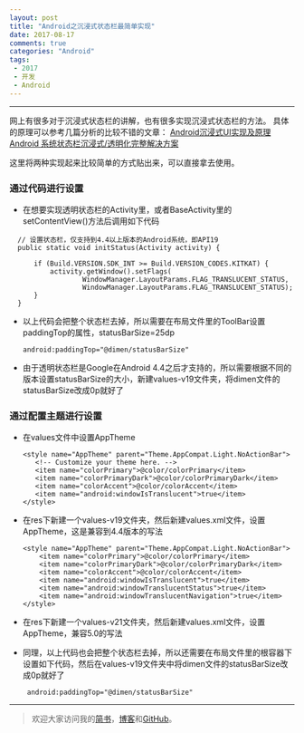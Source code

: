 ```yaml
---
layout: post
title: "Android之沉浸式状态栏最简单实现"
date: 2017-08-17
comments: true
categories: "Android"
tags:
 - 2017
 - 开发
 - Android
---
```



---

网上有很多对于沉浸式状态栏的讲解，也有很多实现沉浸式状态栏的方法。
具体的原理可以参考几篇分析的比较不错的文章：
[Android沉浸式UI实现及原理](http://www.jianshu.com/p/f3683e27fd94)
[Android 系统状态栏沉浸式/透明化完整解决方案](http://www.jianshu.com/p/34a8b40b9308)

这里将两种实现起来比较简单的方式贴出来，可以直接拿去使用。
<!-- more -->  

### 通过代码进行设置
* 在想要实现透明状态栏的Activity里，或者BaseActivity里的setContentView()方法后调用如下代码

<!-- more -->  


      // 设置状态栏，仅支持到4.4以上版本的Android系统，即API19
      public static void initStatus(Activity activity) {

          if (Build.VERSION.SDK_INT >= Build.VERSION_CODES.KITKAT) {
              activity.getWindow().setFlags(
                      WindowManager.LayoutParams.FLAG_TRANSLUCENT_STATUS,
                      WindowManager.LayoutParams.FLAG_TRANSLUCENT_STATUS);
          }
      }

* 以上代码会把整个状态栏去掉，所以需要在布局文件里的ToolBar设置paddingTop的属性，statusBarSize=25dp


      android:paddingTop="@dimen/statusBarSize"

* 由于透明状态栏是Google在Android 4.4之后才支持的，所以需要根据不同的版本设置statusBarSize的大小，新建values-v19文件夹，将dimen文件的statusBarSize改成0p就好了


### 通过配置主题进行设置
* 在values文件中设置AppTheme


      <style name="AppTheme" parent="Theme.AppCompat.Light.NoActionBar">
         <!-- Customize your theme here. -->
         <item name="colorPrimary">@color/colorPrimary</item>
         <item name="colorPrimaryDark">@color/colorPrimaryDark</item>
         <item name="colorAccent">@color/colorAccent</item>
         <item name="android:windowIsTranslucent">true</item>
      </style>


* 在res下新建一个values-v19文件夹，然后新建values.xml文件，设置AppTheme，这是兼容到4.4版本的写法


      <style name="AppTheme" parent="Theme.AppCompat.Light.NoActionBar">
          <item name="colorPrimary">@color/colorPrimary</item>
          <item name="colorPrimaryDark">@color/colorPrimaryDark</item>
          <item name="colorAccent">@color/colorAccent</item>
          <item name="android:windowIsTranslucent">true</item>
          <item name="android:windowTranslucentStatus">true</item>
          <item name="android:windowTranslucentNavigation">true</item>
      </style>

* 在res下新建一个values-v21文件夹，然后新建values.xml文件，设置AppTheme，兼容5.0的写法


    <style name="AppTheme" parent="Theme.AppCompat.Light.NoActionBar">
         <item name="colorPrimary">@color/colorPrimary</item>
         <item name="colorPrimaryDark">@color/colorPrimaryDark</item>
         <item name="colorAccent">@color/colorAccent</item>
         <item name="android:windowIsTranslucent">true</item>
         <item name="android:windowTranslucentStatus">false</item>
         <item name="android:windowTranslucentNavigation">true</item>
         <!--Android 5.x开始需要把颜色设置透明，否则导航栏会呈现系统默认的浅灰色-->
         <item name="android:statusBarColor">@android:color/transparent</item>
     </style>


* 同理，以上代码也会把整个状态栏去掉，所以还需要在布局文件里的根容器下设置如下代码，然后在values-v19文件夹中将dimen文件的statusBarSize改成0p就好了


       android:paddingTop="@dimen/statusBarSize"




---
> 欢迎大家访问我的[简书](http://www.jianshu.com/u/64f479a1cef7)，[博客](http://wanit.me/)和[GitHub](https://github.com/PingerOne)。
